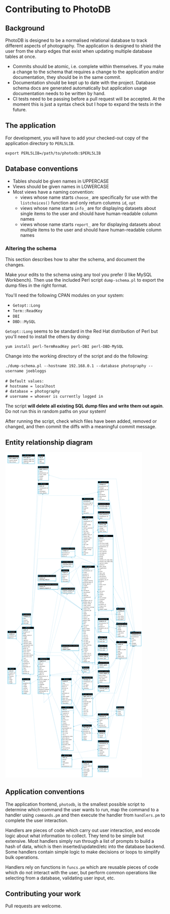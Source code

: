 # Contributing to PhotoDB

## Background

PhotoDB is designed to be a normalised relational database to track different aspects of photography.
The application is designed to shield the user from the sharp edges that exist when updating
multiple database tables at once.

* Commits should be atomic, i.e. complete within themselves. If you make a change to the schema that requires a change to the application and/or documentation, they should be in the same commit.
* Documentation should be kept up to date with the project. Database schema docs are generated automatically but application usage documentation needs to be written by hand.
* CI tests need to be passing before a pull request will be accepted. At the moment this is just a syntax check but I hope to expand the tests in the future.

## The application

For development, you will have to add your checked-out copy of the application directory to `PERL5LIB`.

```
export PERL5LIB=/path/to/photodb:$PERL5LIB
```

## Database conventions

* Tables should be given names in UPPERCASE
* Views should be given names in LOWERCASE
* Most views have a naming convention:
  * views whose name starts `choose_` are specifically for use with the `listchoices()` function and only return columns `id`, `opt`
  * views whose name starts `info_` are for displaying datasets about single items to the user and should have human-readable column names
  * views whose name starts `report_` are for displaying datasets about multiple items to the user and should have human-readable column names

### Altering the schema

This section describes how to alter the schema, and document the changes.

Make your edits to the schema using any tool you prefer (I like MySQL Workbench). Then use
the included Perl script `dump-schema.pl` to export the dump files in the right format.

You'll need the following CPAN modules on your system:
 * `Getopt::Long`
 * `Term::ReadKey`
 * `DBI`
 * `DBD::MySQL`

`Getopt::Long` seems to be standard in the Red Hat distribution of Perl but you'll need
to install the others by doing:

```
yum install perl-TermReadKey perl-DBI perl-DBD-MySQL
```

Change into the working directory of the script and do the following:

```
./dump-schema.pl --hostname 192.168.0.1 --database photography --username joebloggs

# Default values:
# hostname = localhost
# database = photography
# username = whoever is currently logged in
```

The script **will delete all existing SQL dump files and write them out again**. Do not run
this in random paths on your system!

After running the script, check which files have been added, removed or changed, and then commit
the diffs with a meaningful commit message.

## Entity relationship diagram

![Entity relationship diagram](images/photography-erd.png "Entity relationship diagram")

## Application conventions

The application frontend, `photodb`, is the smallest possible script to determine which command
the user wants to run, map the command to a handler using `commands.pm` and then execute the
handler from `handlers.pm` to complete the user interaction.

Handlers are pieces of code which carry out user interaction, and encode logic about what information
to collect. They tend to be simple but extensive. Most handlers simply run through a list of prompts to
build a hash of data, which is then inserted/updated/etc into the database backend. Some handlers
contain simple logic to make decisions or loops to simplify bulk operations.

Handlers rely on functions in `funcs.pm` which are reusable pieces of code which do not interact
with the user, but perform common operations like selecting from a database, validating user input,
etc.

## Contributing your work

Pull requests are welcome.
